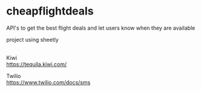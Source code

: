 # cheapflightdeals
API's to get the best flight deals and let users know when they are available

project using sheetly <br>
  <br>
  
Kiwi <br>
https://tequila.kiwi.com/<br>

Twilio <br>
https://www.twilio.com/docs/sms <br> 
